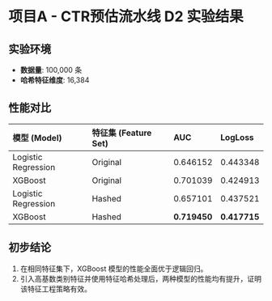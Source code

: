 # 项目A - CTR预估流水线 D2 实验结果

## 实验环境
* **数据量**: 100,000 条
* **哈希特征维度**: 16,384

## 性能对比

| 模型 (Model) | 特征集 (Feature Set) | AUC | LogLoss |
| :--- | :--- | :--- | :--- |
| Logistic Regression | Original | 0.646152 | 0.443348 |
| XGBoost | Original | 0.701039 | 0.424913 |
| Logistic Regression | Hashed | 0.657101 | 0.437521 |
| XGBoost | Hashed | **0.719450** | **0.417715** |

## 初步结论
1.  在相同特征集下，XGBoost 模型的性能全面优于逻辑回归。
2.  引入高基数类别特征并使用特征哈希处理后，两种模型的性能均有提升，证明该特征工程策略有效。